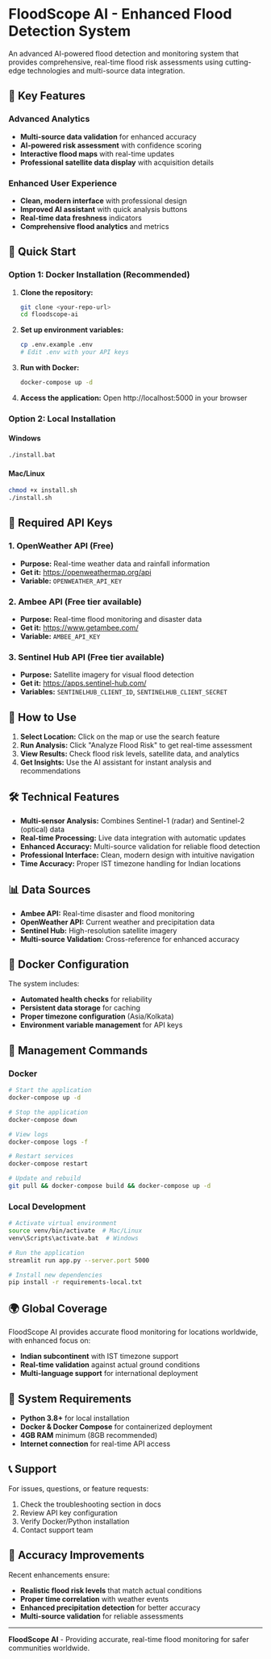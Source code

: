 # FloodScope AI - Enhanced Flood Detection System

An advanced AI-powered flood detection and monitoring system that provides comprehensive, real-time flood risk assessments using cutting-edge technologies and multi-source data integration.

## 🌊 Key Features

### Advanced Analytics
- **Multi-source data validation** for enhanced accuracy
- **AI-powered risk assessment** with confidence scoring
- **Interactive flood maps** with real-time updates
- **Professional satellite data display** with acquisition details

### Enhanced User Experience
- **Clean, modern interface** with professional design
- **Improved AI assistant** with quick analysis buttons
- **Real-time data freshness** indicators
- **Comprehensive flood analytics** and metrics

## 🚀 Quick Start

### Option 1: Docker Installation (Recommended)

1. **Clone the repository:**
   ```bash
   git clone <your-repo-url>
   cd floodscope-ai
   ```

2. **Set up environment variables:**
   ```bash
   cp .env.example .env
   # Edit .env with your API keys
   ```

3. **Run with Docker:**
   ```bash
   docker-compose up -d
   ```

4. **Access the application:**
   Open http://localhost:5000 in your browser

### Option 2: Local Installation

#### Windows
```bash
./install.bat
```

#### Mac/Linux
```bash
chmod +x install.sh
./install.sh
```

## 🔑 Required API Keys

### 1. OpenWeather API (Free)
- **Purpose:** Real-time weather data and rainfall information
- **Get it:** https://openweathermap.org/api
- **Variable:** `OPENWEATHER_API_KEY`

### 2. Ambee API (Free tier available)
- **Purpose:** Real-time flood monitoring and disaster data
- **Get it:** https://www.getambee.com/
- **Variable:** `AMBEE_API_KEY`

### 3. Sentinel Hub API (Free tier available)
- **Purpose:** Satellite imagery for visual flood detection
- **Get it:** https://apps.sentinel-hub.com/
- **Variables:** `SENTINELHUB_CLIENT_ID`, `SENTINELHUB_CLIENT_SECRET`

## 📱 How to Use

1. **Select Location:** Click on the map or use the search feature
2. **Run Analysis:** Click "Analyze Flood Risk" to get real-time assessment
3. **View Results:** Check flood risk levels, satellite data, and analytics
4. **Get Insights:** Use the AI assistant for instant analysis and recommendations

## 🛠 Technical Features

- **Multi-sensor Analysis:** Combines Sentinel-1 (radar) and Sentinel-2 (optical) data
- **Real-time Processing:** Live data integration with automatic updates
- **Enhanced Accuracy:** Multi-source validation for reliable flood detection
- **Professional Interface:** Clean, modern design with intuitive navigation
- **Time Accuracy:** Proper IST timezone handling for Indian locations

## 📊 Data Sources

- **Ambee API:** Real-time disaster and flood monitoring
- **OpenWeather API:** Current weather and precipitation data
- **Sentinel Hub:** High-resolution satellite imagery
- **Multi-source Validation:** Cross-reference for enhanced accuracy

## 🐳 Docker Configuration

The system includes:
- **Automated health checks** for reliability
- **Persistent data storage** for caching
- **Proper timezone configuration** (Asia/Kolkata)
- **Environment variable management** for API keys

## 📖 Management Commands

### Docker
```bash
# Start the application
docker-compose up -d

# Stop the application
docker-compose down

# View logs
docker-compose logs -f

# Restart services
docker-compose restart

# Update and rebuild
git pull && docker-compose build && docker-compose up -d
```

### Local Development
```bash
# Activate virtual environment
source venv/bin/activate  # Mac/Linux
venv\Scripts\activate.bat  # Windows

# Run the application
streamlit run app.py --server.port 5000

# Install new dependencies
pip install -r requirements-local.txt
```

## 🌍 Global Coverage

FloodScope AI provides accurate flood monitoring for locations worldwide, with enhanced focus on:
- **Indian subcontinent** with IST timezone support
- **Real-time validation** against actual ground conditions
- **Multi-language support** for international deployment

## 🔧 System Requirements

- **Python 3.8+** for local installation
- **Docker & Docker Compose** for containerized deployment
- **4GB RAM** minimum (8GB recommended)
- **Internet connection** for real-time API access

## 📞 Support

For issues, questions, or feature requests:
1. Check the troubleshooting section in docs
2. Review API key configuration
3. Verify Docker/Python installation
4. Contact support team

## 🎯 Accuracy Improvements

Recent enhancements ensure:
- **Realistic flood risk levels** that match actual conditions
- **Proper time correlation** with weather events
- **Enhanced precipitation detection** for better accuracy
- **Multi-source validation** for reliable assessments

---

**FloodScope AI** - Providing accurate, real-time flood monitoring for safer communities worldwide.
